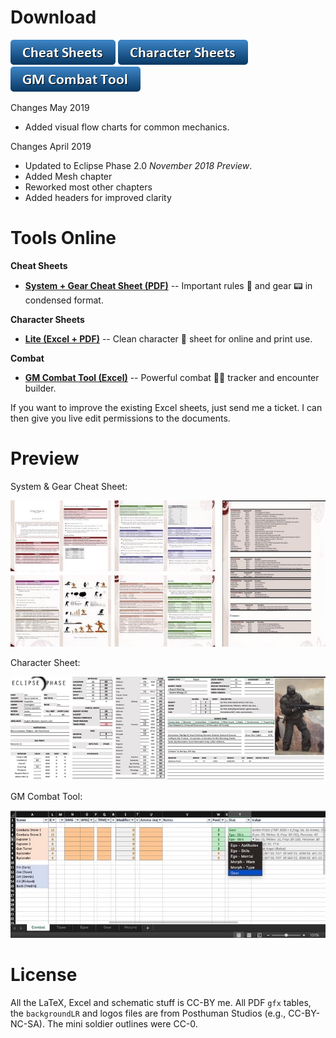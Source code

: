 
# Download

[![Download](/gfx/button-cheat-sheets.png)](https://1drv.ms/f/s!ApNUXXmnOvVxhbcH5E5fbDfDFQ3_qw)
[![Download](/gfx/button-character-sheets.png)](https://1drv.ms/f/s!ApNUXXmnOvVxhbZzbXD7_0qGLCZvmQ)
[![Download](/gfx/button-gm-tool.png)](https://1drv.ms/f/s!ApNUXXmnOvVxhbcTkSA4Tnscpwukdg)


Changes May 2019

* Added visual flow charts for common mechanics.


Changes April 2019

* Updated to Eclipse Phase 2.0 _November 2018 Preview_.
* Added Mesh chapter
* Reworked most other chapters
* Added headers for improved clarity


# Tools Online


**Cheat Sheets**

- [**System + Gear Cheat Sheet (PDF)**](https://1drv.ms/f/s!ApNUXXmnOvVxhbcH5E5fbDfDFQ3_qw) -- Important rules 📖 and gear 📟 in condensed format.

**Character Sheets**
- [**Lite (Excel + PDF)**](https://1drv.ms/f/s!ApNUXXmnOvVxhbZzbXD7_0qGLCZvmQ) -- Clean character 🤖 sheet for online and print use.


**Combat**
- [**GM Combat Tool (Excel)**](https://1drv.ms/f/s!ApNUXXmnOvVxhbcTkSA4Tnscpwukdg) -- Powerful combat 🐙🔫 tracker and encounter builder.

If you want to improve the existing Excel sheets, just send me a ticket. I can then give you live edit permissions to the documents.




# Preview

System & Gear Cheat Sheet:

![Preview](/gfx/preview-cheat-sheets-r1.jpg)


Character Sheet:

![Preview](/gfx/preview-character-sheet-r1.jpg)


GM Combat Tool:

![Preview](/gfx/preview-gm-combat-tool-r1.jpg)



# License

All the LaTeX, Excel and schematic stuff is CC-BY me. All PDF `gfx` tables, the `backgroundLR` and logos files are from Posthuman Studios (e.g., CC-BY-NC-SA). The mini soldier outlines were CC-0.
